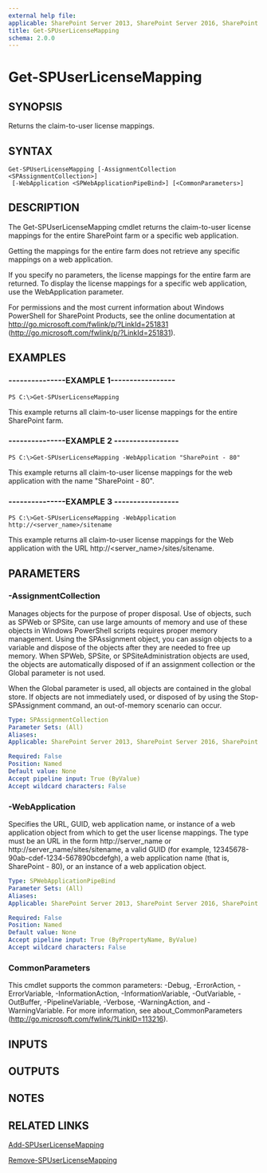 ```yaml
---
external help file: 
applicable: SharePoint Server 2013, SharePoint Server 2016, SharePoint Server 2019
title: Get-SPUserLicenseMapping
schema: 2.0.0
---
```


# Get-SPUserLicenseMapping

## SYNOPSIS

Returns the claim-to-user license mappings.



## SYNTAX

```
Get-SPUserLicenseMapping [-AssignmentCollection <SPAssignmentCollection>]
 [-WebApplication <SPWebApplicationPipeBind>] [<CommonParameters>]
```

## DESCRIPTION
The Get-SPUserLicenseMapping cmdlet returns the claim-to-user license mappings for the entire SharePoint farm or a specific web application.

Getting the mappings for the entire farm does not retrieve any specific mappings on a web application.

If you specify no parameters, the license mappings for the entire farm are returned.
To display the license mappings for a specific web application, use the WebApplication parameter.

For permissions and the most current information about Windows PowerShell for SharePoint Products, see the online documentation at http://go.microsoft.com/fwlink/p/?LinkId=251831 (http://go.microsoft.com/fwlink/p/?LinkId=251831).

## EXAMPLES

### ---------------EXAMPLE 1----------------- 
```
PS C:\>Get-SPUserLicenseMapping
```

This example returns all claim-to-user license mappings for the entire SharePoint farm.

### ---------------EXAMPLE 2 ----------------- 
```
PS C:\>Get-SPUserLicenseMapping -WebApplication "SharePoint - 80"
```

This example returns all claim-to-user license mappings for the web application with the name "SharePoint - 80".

### ---------------EXAMPLE 3 ----------------- 
```
PS C:\>Get-SPUserLicenseMapping -WebApplication http://<server_name>/sitename
```

This example returns all claim-to-user license mappings for the Web application with the URL http://\<server_name\>/sites/sitename.

## PARAMETERS

### -AssignmentCollection
Manages objects for the purpose of proper disposal.
Use of objects, such as SPWeb or SPSite, can use large amounts of memory and use of these objects in Windows PowerShell scripts requires proper memory management.
Using the SPAssignment object, you can assign objects to a variable and dispose of the objects after they are needed to free up memory.
When SPWeb, SPSite, or SPSiteAdministration objects are used, the objects are automatically disposed of if an assignment collection or the Global parameter is not used.

When the Global parameter is used, all objects are contained in the global store.
If objects are not immediately used, or disposed of by using the Stop-SPAssignment command, an out-of-memory scenario can occur.

```yaml
Type: SPAssignmentCollection
Parameter Sets: (All)
Aliases: 
Applicable: SharePoint Server 2013, SharePoint Server 2016, SharePoint Server 2019

Required: False
Position: Named
Default value: None
Accept pipeline input: True (ByValue)
Accept wildcard characters: False
```

### -WebApplication
Specifies the URL, GUID, web application name, or instance of a web application object from which to get the user license mappings.
The type must be an URL in the form http://server_name or http://server_name/sites/sitename, a valid GUID (for example, 12345678-90ab-cdef-1234-567890bcdefgh), a web application name (that is, SharePoint - 80), or an instance of a web application object.

```yaml
Type: SPWebApplicationPipeBind
Parameter Sets: (All)
Aliases: 
Applicable: SharePoint Server 2013, SharePoint Server 2016, SharePoint Server 2019

Required: False
Position: Named
Default value: None
Accept pipeline input: True (ByPropertyName, ByValue)
Accept wildcard characters: False
```

### CommonParameters
This cmdlet supports the common parameters: -Debug, -ErrorAction, -ErrorVariable, -InformationAction, -InformationVariable, -OutVariable, -OutBuffer, -PipelineVariable, -Verbose, -WarningAction, and -WarningVariable. For more information, see about_CommonParameters (http://go.microsoft.com/fwlink/?LinkID=113216).

## INPUTS

## OUTPUTS

## NOTES

## RELATED LINKS

[Add-SPUserLicenseMapping](Add-SPUserLicenseMapping.md)

[Remove-SPUserLicenseMapping](Remove-SPUserLicenseMapping.md)

